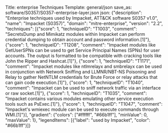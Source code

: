 Title: enterprise Techniques
Template: general/json
save_as: software/S0357/S0357-enterprise-layer.json
json: {"description": "Enterprise techniques used by Impacket, ATT&CK software S0357 v1.0", "name": "Impacket (S0357)", "domain": "mitre-enterprise", "version": "2.2", "techniques": [{"score": 1, "techniqueID": "T1003", "comment": "SecretsDump and Mimikatz modules within Impacket can perform credential dumping to obtain account and password information.[1]"}, {"score": 1, "techniqueID": "T1208", "comment": "Impacket modules like GetUserSPNs can be used to get Service Principal Names (SPNs) for user accounts. The output is formatted to be compatible with cracking tools like John the Ripper and Hashcat.[1]"}, {"score": 1, "techniqueID": "T1171", "comment": "Impacket modules like ntlmrelayx and smbrelayx can be used in conjunction with Network Sniffing and LLMNR/NBT-NS Poisoning and Relay to gather NetNTLM credentials for Brute Force or relay attacks that can gain code execution.[1]"}, {"score": 1, "techniqueID": "T1040", "comment": "Impacket can be used to sniff network traffic via an interface or raw socket.[1]"}, {"score": 1, "techniqueID": "T1035", "comment": "Impacket contains various modules emulating other service execution tools such as PsExec.[1]"}, {"score": 1, "techniqueID": "T1047", "comment": "Impacket's wmiexec module can be used to execute commands through WMI.[1]"}], "gradient": {"colors": ["#ffffff", "#66b1ff"], "minValue": 0, "maxValue": 1}, "legendItems": [{"label": "used by Impacket", "color": "#66b1ff"}]}